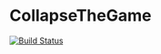 # CollapseTheGame
[![Build Status](https://travis-ci.com/SimonIT/CollapseTheGame.svg?branch=master)](https://travis-ci.com/SimonIT/CollapseTheGame)
